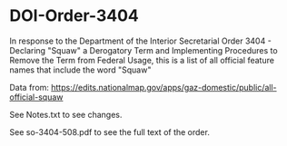 # DOI-Order-3404
In response to the Department of the Interior Secretarial Order 3404 - Declaring "Squaw" a Derogatory Term and Implementing Procedures to Remove the Term from Federal Usage, this is a list of all official feature names that include the word "Squaw"

Data from: https://edits.nationalmap.gov/apps/gaz-domestic/public/all-official-squaw

See Notes.txt to see changes.

See so-3404-508.pdf to see the full text of the order.
